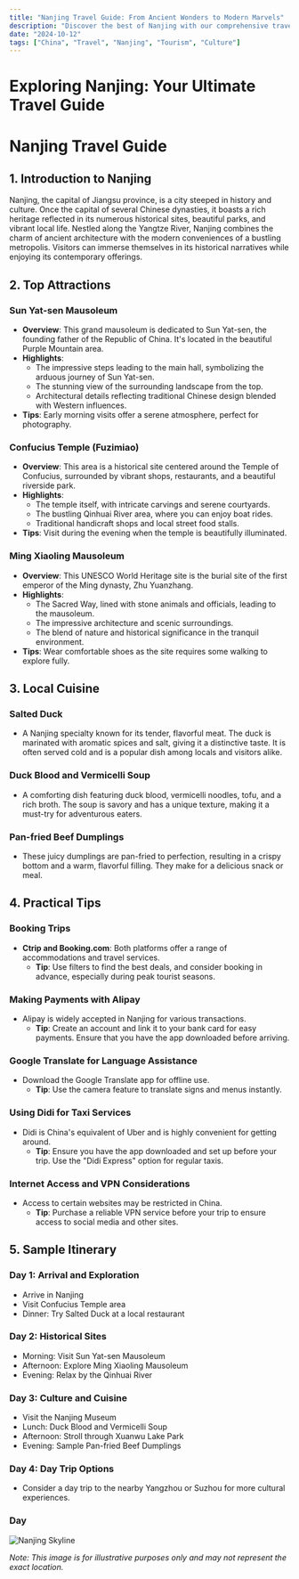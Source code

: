 ```yaml
---
title: "Nanjing Travel Guide: From Ancient Wonders to Modern Marvels"
description: "Discover the best of Nanjing with our comprehensive travel guide. Explore top attractions, savor local cuisine, and get insider tips for an unforgettable Chinese adventure."
date: "2024-10-12"
tags: ["China", "Travel", "Nanjing", "Tourism", "Culture"]
---
```


# Exploring Nanjing: Your Ultimate Travel Guide

# Nanjing Travel Guide

## 1. Introduction to Nanjing
Nanjing, the capital of Jiangsu province, is a city steeped in history and culture. Once the capital of several Chinese dynasties, it boasts a rich heritage reflected in its numerous historical sites, beautiful parks, and vibrant local life. Nestled along the Yangtze River, Nanjing combines the charm of ancient architecture with the modern conveniences of a bustling metropolis. Visitors can immerse themselves in its historical narratives while enjoying its contemporary offerings.

## 2. Top Attractions

### Sun Yat-sen Mausoleum
- **Overview**: This grand mausoleum is dedicated to Sun Yat-sen, the founding father of the Republic of China. It's located in the beautiful Purple Mountain area.
- **Highlights**:
  - The impressive steps leading to the main hall, symbolizing the arduous journey of Sun Yat-sen.
  - The stunning view of the surrounding landscape from the top.
  - Architectural details reflecting traditional Chinese design blended with Western influences.
- **Tips**: Early morning visits offer a serene atmosphere, perfect for photography.

### Confucius Temple (Fuzimiao)
- **Overview**: This area is a historical site centered around the Temple of Confucius, surrounded by vibrant shops, restaurants, and a beautiful riverside park.
- **Highlights**:
  - The temple itself, with intricate carvings and serene courtyards.
  - The bustling Qinhuai River area, where you can enjoy boat rides.
  - Traditional handicraft shops and local street food stalls.
- **Tips**: Visit during the evening when the temple is beautifully illuminated.

### Ming Xiaoling Mausoleum
- **Overview**: This UNESCO World Heritage site is the burial site of the first emperor of the Ming dynasty, Zhu Yuanzhang.
- **Highlights**:
  - The Sacred Way, lined with stone animals and officials, leading to the mausoleum.
  - The impressive architecture and scenic surroundings.
  - The blend of nature and historical significance in the tranquil environment.
- **Tips**: Wear comfortable shoes as the site requires some walking to explore fully.

## 3. Local Cuisine

### Salted Duck
- A Nanjing specialty known for its tender, flavorful meat. The duck is marinated with aromatic spices and salt, giving it a distinctive taste. It is often served cold and is a popular dish among locals and visitors alike.

### Duck Blood and Vermicelli Soup
- A comforting dish featuring duck blood, vermicelli noodles, tofu, and a rich broth. The soup is savory and has a unique texture, making it a must-try for adventurous eaters.

### Pan-fried Beef Dumplings
- These juicy dumplings are pan-fried to perfection, resulting in a crispy bottom and a warm, flavorful filling. They make for a delicious snack or meal.

## 4. Practical Tips

### Booking Trips
- **Ctrip and Booking.com**: Both platforms offer a range of accommodations and travel services. 
  - **Tip**: Use filters to find the best deals, and consider booking in advance, especially during peak tourist seasons.

### Making Payments with Alipay
- Alipay is widely accepted in Nanjing for various transactions.
  - **Tip**: Create an account and link it to your bank card for easy payments. Ensure that you have the app downloaded before arriving.

### Google Translate for Language Assistance
- Download the Google Translate app for offline use.
  - **Tip**: Use the camera feature to translate signs and menus instantly.

### Using Didi for Taxi Services
- Didi is China's equivalent of Uber and is highly convenient for getting around.
  - **Tip**: Ensure you have the app downloaded and set up before your trip. Use the "Didi Express" option for regular taxis.

### Internet Access and VPN Considerations
- Access to certain websites may be restricted in China.
  - **Tip**: Purchase a reliable VPN service before your trip to ensure access to social media and other sites.

## 5. Sample Itinerary

### Day 1: Arrival and Exploration
- Arrive in Nanjing
- Visit Confucius Temple area
- Dinner: Try Salted Duck at a local restaurant

### Day 2: Historical Sites
- Morning: Visit Sun Yat-sen Mausoleum
- Afternoon: Explore Ming Xiaoling Mausoleum
- Evening: Relax by the Qinhuai River

### Day 3: Culture and Cuisine
- Visit the Nanjing Museum
- Lunch: Duck Blood and Vermicelli Soup
- Afternoon: Stroll through Xuanwu Lake Park
- Evening: Sample Pan-fried Beef Dumplings

### Day 4: Day Trip Options
- Consider a day trip to the nearby Yangzhou or Suzhou for more cultural experiences.

### Day

<img src="https://source.unsplash.com/1600x900/?Nanjing,cityscape" alt="Nanjing Skyline" loading="lazy">

*Note: This image is for illustrative purposes only and may not represent the exact location.*

